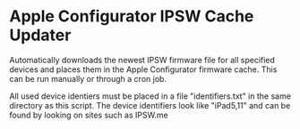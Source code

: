 # Apple Configurator IPSW Cache Updater
Automatically downloads the newest IPSW firmware file for all specified devices and places them in the Apple Configurator firmware cache.
This can be run manually or through a cron job.

All used device identiers must be placed in a file "identifiers.txt" in the same directory as this script.
The device identifiers look like "iPad5,11" and can be found by looking on sites such as IPSW.me
